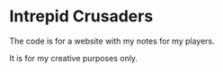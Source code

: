 # Intrepid Crusaders

The code is for a website with my notes for my players.

It is for my creative purposes only.

